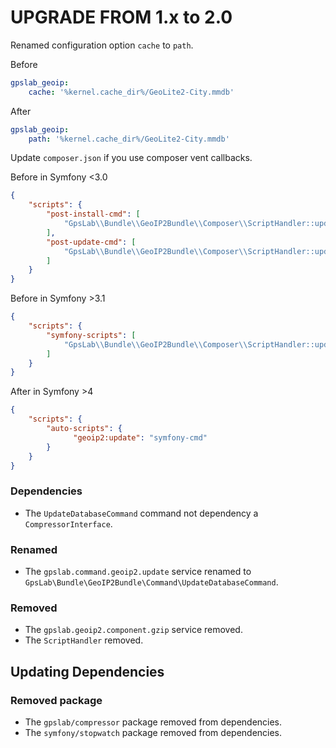 UPGRADE FROM 1.x to 2.0
=======================

Renamed configuration option `cache` to `path`.

Before

```yml
gpslab_geoip:
    cache: '%kernel.cache_dir%/GeoLite2-City.mmdb'
```

After

```yml
gpslab_geoip:
    path: '%kernel.cache_dir%/GeoLite2-City.mmdb'
```

Update `composer.json` if you use composer vent callbacks.

Before in Symfony <3.0

```json
{
    "scripts": {
        "post-install-cmd": [
            "GpsLab\\Bundle\\GeoIP2Bundle\\Composer\\ScriptHandler::updateDatabase"
        ],
        "post-update-cmd": [
            "GpsLab\\Bundle\\GeoIP2Bundle\\Composer\\ScriptHandler::updateDatabase"
        ]
    }
}
```

Before in Symfony >3.1

```json
{
    "scripts": {
        "symfony-scripts": [
            "GpsLab\\Bundle\\GeoIP2Bundle\\Composer\\ScriptHandler::updateDatabase"
        ]
    }
}
```

After in Symfony >4

```json
{
    "scripts": {
        "auto-scripts": {
              "geoip2:update": "symfony-cmd"
        }
    }
}
```

### Dependencies

 * The `UpdateDatabaseCommand` command not dependency a `CompressorInterface`.

### Renamed


 * The `gpslab.command.geoip2.update` service renamed to `GpsLab\Bundle\GeoIP2Bundle\Command\UpdateDatabaseCommand`.

### Removed

 * The `gpslab.geoip2.component.gzip` service removed.
 * The `ScriptHandler` removed.

Updating Dependencies
---------------------

### Removed package

 * The `gpslab/compressor` package removed from dependencies.
 * The `symfony/stopwatch` package removed from dependencies.
